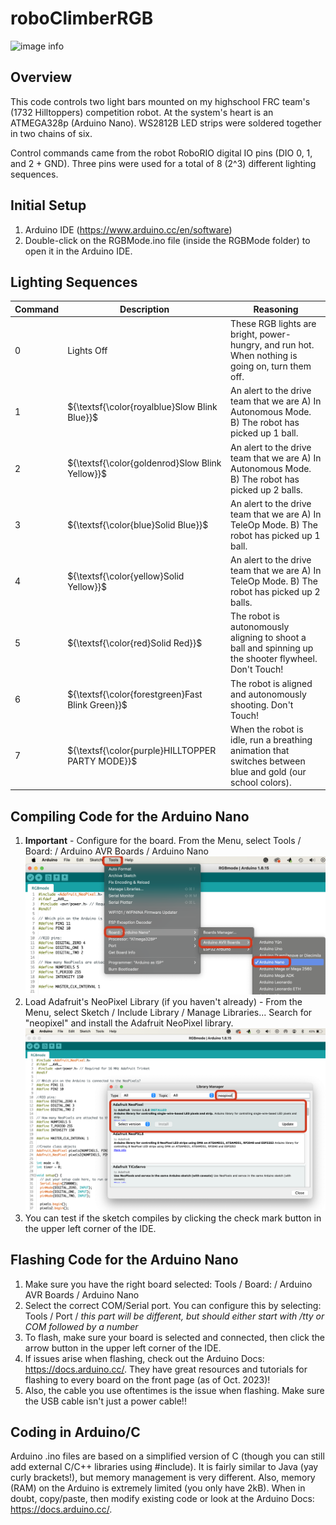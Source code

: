 # roboClimberRGB
![image info](./images/leds.png)
## Overview
This code controls two light bars mounted on my highschool FRC team's (1732 Hilltoppers) competition robot.
At the system's heart is an ATMEGA328p (Arduino Nano). WS2812B LED strips were soldered together in two chains of six.

Control commands came from the robot RoboRIO digital IO pins (DIO 0, 1, and 2 + GND). Three pins were used for a total of 8 (2^3) different lighting sequences.

## Initial Setup
1. Arduino IDE (https://www.arduino.cc/en/software)
2. Double-click on the RGBMode.ino file (inside the RGBMode folder) to open it in the Arduino IDE.

## Lighting Sequences
| Command |                      Description                      |                                                   Reasoning                                                 |
| ------- | ----------------------------------------------------- | ----------------------------------------------------------------------------------------------------------- |
| 0       | ${\textsf{Lights Off}}$                               | These RGB lights are bright, power-hungry, and run hot. When nothing is going on, turn them off.            |
| 1       | ${\textsf{\color{royalblue}Slow Blink Blue}}$         | An alert to the drive team that we are A) In Autonomous Mode. B) The robot has picked up 1 ball.            |
| 2       | ${\textsf{\color{goldenrod}Slow Blink Yellow}}$       | An alert to the drive team that we are A) In Autonomous Mode. B) The robot has picked up 2 balls.           |
| 3       | ${\textsf{\color{blue}Solid Blue}}$                   | An alert to the drive team that we are A) In TeleOp Mode. B) The robot has picked up 1 ball.                |
| 4       | ${\textsf{\color{yellow}Solid Yellow}}$               | An alert to the drive team that we are A) In TeleOp Mode. B) The robot has picked up 2 balls.               |
| 5       | ${\textsf{\color{red}Solid Red}}$                     | The robot is autonomously aligning to shoot a ball and spinning up the shooter flywheel. Don't Touch!       |
| 6       | ${\textsf{\color{forestgreen}Fast Blink Green}}$      | The robot is aligned and autonomously shooting. Don't Touch!                                                |
| 7       | ${\textsf{\color{purple}HILLTOPPER PARTY MODE}}$      | When the robot is idle, run a breathing animation that switches between blue and gold (our school colors).  |

## Compiling Code for the Arduino Nano
1. **Important** - Configure for the board. From the Menu, select Tools / Board: / Arduino AVR Boards / Arduino Nano
![image info](./images/getBoard.png)
2. Load Adafruit's NeoPixel Library (if you haven't already) - From the Menu, select Sketch / Include Library / Manage Libraries...  Search for "neopixel" and install the Adafruit NeoPixel library.
![image info](./images/getLibrary.png)
4. You can test if the sketch compiles by clicking the check mark button in the upper left corner of the IDE.

## Flashing Code for the Arduino Nano
1. Make sure you have the right board selected: Tools / Board: / Arduino AVR Boards / Arduino Nano
2. Select the correct COM/Serial port. You can configure this by selecting: Tools / Port / *this part will be different, but should either start with /tty or COM followed by a number*
3. To flash, make sure your board is selected and connected, then click the arrow button in the upper left corner of the IDE.
4. If issues arise when flashing, check out the Arduino Docs: https://docs.arduino.cc/. They have great resources and tutorials for flashing to every board on the front page (as of Oct. 2023)!
5. Also, the cable you use oftentimes is the issue when flashing. Make sure the USB cable isn't just a power cable!!

## Coding in Arduino/C
Arduino .ino files are based on a simplified version of C (though you can still add external C/C++ libraries using #include). It is fairly similar to Java (yay curly brackets!), but memory management is very different.  Also, memory (RAM) on the Arduino is extremely limited (you only have 2kB). When in doubt, copy/paste, then modify existing code or look at the Arduino Docs: https://docs.arduino.cc/.
